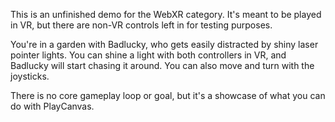This is an unfinished demo for the WebXR category. It's meant to be played in VR, but there are non-VR controls left in for testing purposes.

You're in a garden with Badlucky, who gets easily distracted by shiny laser pointer lights. You can shine a light with both controllers in VR, and Badlucky will start chasing it around. You can also move and turn with the joysticks.

There is no core gameplay loop or goal, but it's a showcase of what you can do with PlayCanvas.